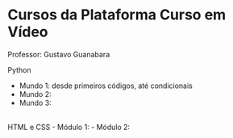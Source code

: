 # Cursos da Plataforma Curso em Vídeo

Professor: Gustavo Guanabara

Python
- Mundo 1: desde primeiros códigos, até condicionais
- Mundo 2:
- Mundo 3:

<br>
HTML e CSS
- Módulo 1:
- Módulo 2:
